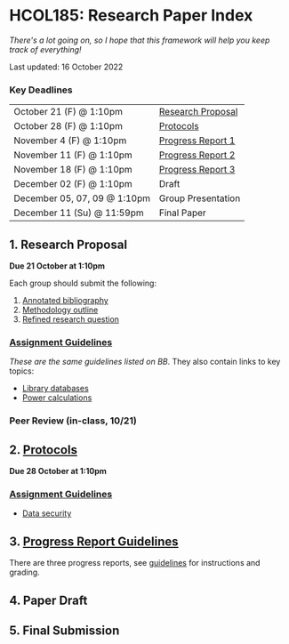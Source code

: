 # HCOL185: Research Paper Index 

*There's a lot going on, so I hope that this framework will help you keep track of everything!*

Last updated: 16 October 2022



### Key Deadlines

|                              |                                          |
| ---------------------------- | ---------------------------------------- |
| October 21 (F) @ 1:10pm      | [Research Proposal](#research-proposal)  |
| October 28 (F) @ 1:10pm      | [Protocols](rprotocol.html)              |
| November 4 (F) @ 1:10pm      | [Progress Report 1](progressreport.html) |
| November 11 (F) @ 1:10pm     | [Progress Report 2](progressreport.html) |
| November 18 (F) @ 1:10pm     | [Progress Report 3](progressreport.html) |
| December 02 (F) @ 1:10pm     | Draft                                    |
| December 05, 07, 09 @ 1:10pm | Group Presentation                       |
| December 11 (Su) @ 11:59pm   | Final Paper                              |



## 1. Research Proposal 

**Due 21 October at 1:10pm**

Each group should submit the following: 

1. [Annotated bibliography](rproposal.html#annotated-bibliography)
2. [Methodology outline](rproposal.html#detailed-methodology-outline)
3. [Refined research question](rproposal.html#refined-research-question)

### [Assignment Guidelines](rproposal)

*These are the same guidelines listed on BB*. They also contain links to key topics: 

- [Library databases](library_database)
- [Power calculations](powercalc.html)

### Peer Review (in-class, 10/21)



## 2. [Protocols](rprotocol.html)

**Due 28 October at 1:10pm**



### [Assignment Guidelines](rprotcol.html) 

- [Data security](data-security)



## 3. [Progress Report Guidelines](progressreport.html)

There are three progress reports, see [guidelines](progressreport.html) for instructions and grading.



## 4. Paper Draft 



## 5. Final Submission 